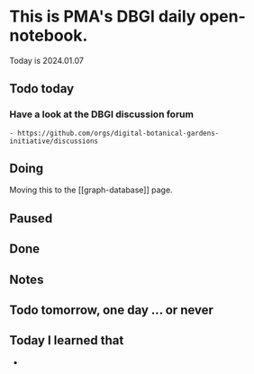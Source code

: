 

# This is PMA's DBGI daily open-notebook.

Today is 2024.01.07

## Todo today

### Have a look at the DBGI discussion forum
    - https://github.com/orgs/digital-botanical-gardens-initiative/discussions
###
###

## Doing

Moving this to the [[graph-database]]  page.



## Paused

## Done

## Notes

## Todo tomorrow, one day ... or never

###
###
###


## Today I learned that

-